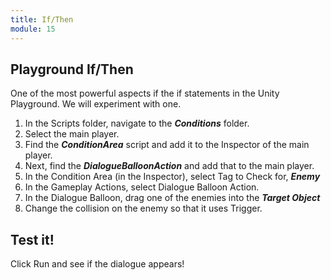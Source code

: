 ```yaml
---
title: If/Then
module: 15
---
```


## Playground If/Then  

One of the most powerful aspects if the if statements in the Unity Playground. We will experiment with one.

1. In the Scripts folder, navigate to the ***Conditions*** folder.
2. Select the main player.
3. Find the ***ConditionArea*** script and add it to the Inspector of the main player.
4. Next, find the ***DialogueBalloonAction*** and add that to the main player.
5. In the Condition Area (in the Inspector), select Tag to Check for, ***Enemy***
6. In the Gameplay Actions, select Dialogue Balloon Action.
7. In the Dialogue Balloon, drag one of the enemies into the ***Target Object***
8. Change the collision on the enemy so that it uses Trigger. 

## Test it!

Click Run and see if the dialogue appears!